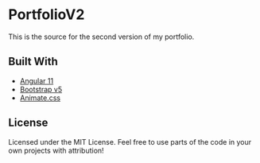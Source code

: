 # PortfolioV2

This is the source for the second version of my portfolio.

## Built With

- [Angular 11](https://angular.io/)
- [Bootstrap v5](https://getbootstrap.com/)
- [Animate.css](https://animate.style/)

## License

Licensed under the MIT License. Feel free to use parts of the code in your own projects with attribution!
